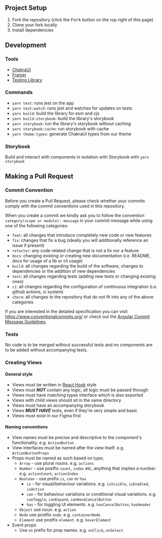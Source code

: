 

## Project Setup
1. Fork the repository (click the <kbd>Fork</kbd> button on the rop right of this page)
2. Clone your fork locally
3. Install dependencies

## Development
### Tools
- [ChakraUI](https://chakra-ui.com/)
- [Framer](https://www.framer.com/docs/)
- [Testing Library](https://testing-library.com/)

### Commands
- `yarn test`: runs jest on the app
- `yarn test:watch`: runs jest and watches for updates on tests
- `yarn build`: build the library for esm and cjs
- `yarn build:storybook`: build the library's storybook
- `yarn storybook`: run the library's storybook without caching
- `yarn storybook:cache`: run storybook with cache
- `yarn theme:types`: generate ChakraUI types from our theme

### Storybook
Build and interact with components in isolation with Storybook with `yarn storybook`

## Making a Pull Request

### Commit Convention

Before you create a Pull Request, please check whether your commits comply with
the commit conventions used in this repository.

When you create a commit we kindly ask you to follow the convention
`category(scope or module): message` in your commit message while using one of
the following categories:

- `feat`: all changes that introduce completely new code or new
  features
- `fix`: changes that fix a bug (ideally you will additionally reference an
  issue if present)
- `refactor`: any code related change that is not a fix nor a feature
- `docs`: changing existing or creating new documentation (i.e. README, docs for
  usage of a lib or cli usage)
- `build`: all changes regarding the build of the software, changes to
  dependencies or the addition of new dependencies
- `test`: all changes regarding tests (adding new tests or changing existing
  ones)
- `ci`: all changes regarding the configuration of continuous integration (i.e.
  github actions, ci system)
- `chore`: all changes to the repository that do not fit into any of the above
  categories

If you are interested in the detailed specification you can visit
https://www.conventionalcommits.org/ or check out the
[Angular Commit Message Guidelines](https://github.com/angular/angular/blob/22b96b9/CONTRIBUTING.md#-commit-message-guidelines).

### Tests
No code is to be merged without successful tests and no components are to be added without accompanying tests.

### Creating Views
#### General style
- Views must be written in [React Hook](https://reactjs.org/docs/hooks-intro.html) style
- Views must ***NOT*** contain any logic, all logic must be passed through
- Views must have matching types interface which is also exported
- Views with child views should sit in the same directory
- Views must have an accompanying storybook
- Views ***MUST HAVE*** tests, even if they're very simple and basic
- Views must exist in our Figma first
#### Naming conventions
- View names must be precise and descriptive to the component's functionality. e.g. `ActionButton`
- View interfaces must be named after the view itself. e.g. `ActionButtonProps` 
- Props must be named as such based on type;
    - `Array` - use plural nouns. e.g. `actions`
    - `Number` - use postfix `count`, `index` etc, anything that implies a number. e.g. `actionCount`, `actionIndex`
    - `Boolean` - use prefix `is`, `can` or `has`
        - `is` - for visual/behaviour variations. e.g. `isVisible`, `isEnabled`, `isActive`
        - `can` - for behaviour variations or conditional visual variations. e.g. `canToggle`, `canExpand`, `canHaveCancelButton`
        - `has` - for toggling UI elements. e.g. `hasCancelButton`, `hasHeader`
    - `Object` use noun. e.g. `action`
    - `Node` use postfix `node`. e.g. `containerNode`
    - `Element` use postfix `element`. e.g. `hoverElement`
- Event props
    - Use `on` prefix for prop names. e.g. `onClick`, `onSelect`
